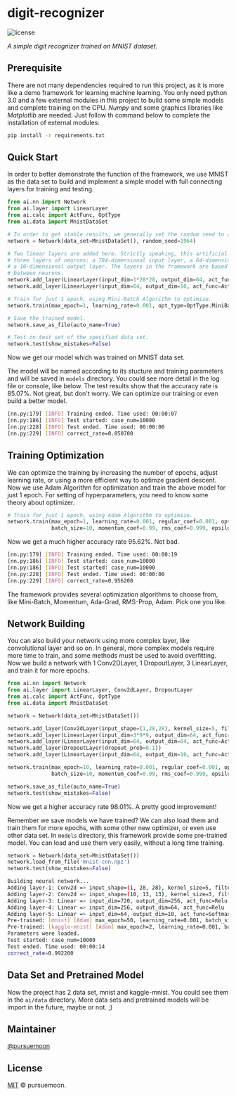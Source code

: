 digit-recognizer
================

![license](https://badgen.net/badge/license/MIT/orange)

_A simple digit recognizer trained on MNIST dataset._

Prerequisite
------------

There are not many dependencies required to run this project, as it is more like a demo framework for learning machine learning. You only need python 3.0 and a few external modules in this project to build some simple models and complete training on the CPU. *Numpy* and some graphics libraries like *Matplotlib* are needed. Just follow th command below to complete the installation of external modules:

```bash
pip install -r requirements.txt
```

Quick Start
-----------

In order to better demonstrate the function of the framework, we use MNIST as the data set to build and implement a simple model with full connecting layers for training and testing.

```python
from ai.nn import Network
from ai.layer import LinearLayer
from ai.calc import ActFunc, OptType
from ai.data import MnistDataSet

# In order to get stable results, we generally set the random seed to a fixed value.
network = Network(data_set=MnistDataSet(), random_seed=1964)

# Two linear layers are added here. Strictly speaking, this artificial neural network has
# three layers of neurons: a 784-dimensional input layer, a 64-dimensional hidden layer, and
# a 10-dimensional output layer. The layers in the framework are based on the connections
# between neurons.
network.add_layer(LinearLayer(input_dim=1*28*28, output_dim=64, act_func=ActFunc.Relu))
network.add_layer(LinearLayer(input_dim=64, output_dim=10, act_func=ActFunc.Softmax))

# Train for just 1 epoch, using Mini-Batch Algorithm to optimize.
network.train(max_epoch=1, learning_rate=0.001, opt_type=OptType.MiniBatch, batch_size=10)

# Save the trained model.
network.save_as_file(auto_name=True)

# Test on test set of the specified data set.
network.test(show_mistakes=False)
```

Now we get our model which was trained on MNIST data set.

The model will be named according to its stucture and training parameters and will be saved in `models` directory. You could see more detail in the log file or console, like below. The test results show that the accuracy rate is 85.07%. Not great, but don't worry. We can optimize our training or even build a better model.

```bash
[nn.py:179] [INFO] Training ended. Time used: 00:00:07
[nn.py:186] [INFO] Test started: case_num=10000
[nn.py:228] [INFO] Test ended. Time used: 00:00:00
[nn.py:229] [INFO] correct_rate=0.850700
```

Training Optimization
---------------------

We can optimize the training by increasing the number of epochs, adjust learning rate, or using a more efficient way to optimze gradient descent. Now we use Adam Algorithm for optimization and train the above model for just 1 epoch. For setting of hyperparameters, you need to know some theory about optimizer.

```python
# Train for just 1 epoch, using Adam Algorithm to optimize.
network.train(max_epoch=1, learning_rate=0.001, regular_coef=0.001, opt_type=OptType.Adam,
              batch_size=10, momentum_coef=0.99, rms_coef=0.999, epsilon=1e-8)
```

Now we get a much higher accuracy rate 95.62%. Not bad.

```bash
[nn.py:179] [INFO] Training ended. Time used: 00:00:19
[nn.py:186] [INFO] Test started: case_num=10000
[nn.py:186] [INFO] Test started: case_num=10000
[nn.py:228] [INFO] Test ended. Time used: 00:00:00
[nn.py:229] [INFO] correct_rate=0.956200
```

The framework provides several optimization algorithms to choose from, like Mini-Batch, Momentum, Ada-Grad, RMS-Prop, Adam. Pick one you like.

Network Building
----------------

You can also build your network using more complex layer, like convolutional layer and so on. In general, more complex models require more time to train, and some methods must be used to avoid overfitting. Now we build a network with 1 Conv2DLayer, 1 DropoutLayer, 3 LinearLayer, and train it for more epochs.

```python
from ai.nn import Network
from ai.layer import LinearLayer, Conv2dLayer, DropoutLayer
from ai.calc import ActFunc, OptType
from ai.data import MnistDataSet

network = Network(data_set=MnistDataSet())

network.add_layer(Conv2dLayer(input_shape=(1,28,28), kernel_size=5, filter_num=3, stride=3, padding=1, act_func=ActFunc.Relu))
network.add_layer(LinearLayer(input_dim=3*9*9, output_dim=64, act_func=ActFunc.Relu))
network.add_layer(LinearLayer(input_dim=64, output_dim=64, act_func=ActFunc.Relu))
network.add_layer(DropoutLayer(dropout_prob=0.1))
network.add_layer(LinearLayer(input_dim=64, output_dim=10, act_func=ActFunc.Softmax))

network.train(max_epoch=10, learning_rate=0.001, regular_coef=0.001, opt_type=OptType.Adam, 
              batch_size=10, momentum_coef=0.99, rms_coef=0.999, epsilon=1e-8)

network.save_as_file(auto_name=True)
network.test(show_mistakes=False)
```

Now we get a higher accuracy rate 98.01%. A pretty good improvement!

Remember we save models we have trained? We can also load them and train them for more epochs, with some other new optimizer, or even use other data set. In `models` directory, this framework provide some pre-trained model. You can load and use them very easily, without a long time training.

```python
network = Network(data_set=MnistDataSet())
network.load_from_file('mnist-cnn.npz')
network.test(show_mistakes=False)
```

```bash
Building neural network...
Adding layer-1: Conv2d => input_shape=(1, 28, 28), kernel_size=5, filter_num=10, stride=2, padding=1, act_func=Relu
Adding layer-2: Conv2d => input_shape=(10, 13, 13), kernel_size=3, filter_num=20, stride=2, padding=0, act_func=Relu
Adding layer-3: Linear => input_dim=720, output_dim=256, act_func=Relu
Adding layer-4: Linear => input_dim=256, output_dim=64, act_func=Relu
Adding layer-5: Linear => input_dim=64, output_dim=10, act_func=Softmax
Pre-trained: [mnist] [Adam] max_epoch=50, learning_rate=0.001, batch_size=10, regular_coef=0.001, momentum_coef=0.99, rms_coef=0.999, epsilon=1e-08
Pre-trained: [kaggle-mnist] [Adam] max_epoch=2, learning_rate=0.001, batch_size=10, regular_coef=0.001, momentum_coef=0.99, rms_coef=0.999, epsilon=1e-08
Parameters were loaded.
Test started: case_num=10000
Test ended. Time used: 00:00:14
correct_rate=0.992200
```

Data Set and Pretrained Model
-----------------------------

Now the project has 2 data set, mnist and kaggle-mnist. You could see them in the `ai/data` directory. More data sets and pretrained models will be import in the future, maybe or not. ;)

Maintainer
----------

[@pursuemoon](https://github.com/pursuemoon)


License
-------

[MIT](LICENSE) © pursuemoon.